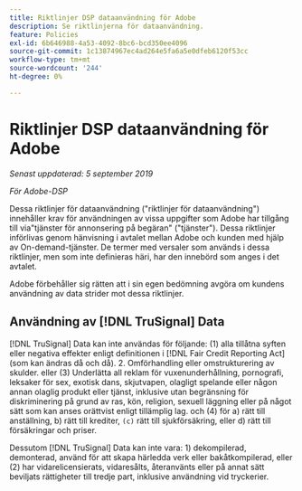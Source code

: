 ```yaml
---
title: Riktlinjer DSP dataanvändning för Adobe
description: Se riktlinjerna för dataanvändning.
feature: Policies
exl-id: 6b646988-4a53-4092-8bc6-bcd350ee4096
source-git-commit: 1c13874967ec4ad264e5fa6a5e0dfeb6120f53cc
workflow-type: tm+mt
source-wordcount: '244'
ht-degree: 0%

---
```


# Riktlinjer DSP dataanvändning för Adobe

*Senast uppdaterad: 5 september 2019*

*För Adobe-DSP*

Dessa riktlinjer för dataanvändning (&quot;riktlinjer för dataanvändning&quot;) innehåller krav för användningen av vissa uppgifter som Adobe har tillgång till via&quot;tjänster för annonsering på begäran&quot; (&quot;tjänster&quot;). Dessa riktlinjer införlivas genom hänvisning i avtalet mellan Adobe och kunden med hjälp av On-demand-tjänster. De termer med versaler som används i dessa riktlinjer, men som inte definieras häri, har den innebörd som anges i det avtalet.

Adobe förbehåller sig rätten att i sin egen bedömning avgöra om kundens användning av data strider mot dessa riktlinjer.

## Användning av [!DNL TruSignal] Data

[!DNL TruSignal] Data kan inte användas för följande: (1) alla tillåtna syften eller negativa effekter enligt definitionen i [!DNL Fair Credit Reporting Act] (som kan ändras då och då). 2. Omförhandling eller omstrukturering av skulder. eller (3) Underlätta all reklam för vuxenunderhållning, pornografi, leksaker för sex, exotisk dans, skjutvapen, olagligt spelande eller någon annan olaglig produkt eller tjänst, inklusive utan begränsning för diskriminering på grund av ras, kön, religion, sexuell läggning eller på något sätt som kan anses orättvist enligt tillämplig lag. och (4) för a) rätt till anställning, b) rätt till krediter, `(c)` rätt till sjukförsäkring, eller d) rätt till försäkringar och priser.<!-- I used backticks in the previous sentence to prevent ( c ) from displaying as a copyright symbol. I think the OS does that. Using HTML code for the parentheses doesn't prevent it. -->

Dessutom [!DNL TruSignal] Data kan inte vara: 1) dekompilerad, demonterad, använd för att skapa härledda verk eller bakåtkompilerad, eller (2) har vidarelicensierats, vidaresålts, återanvänts eller på annat sätt beviljats rättigheter till tredje part, inklusive användning vid tryckerier.
